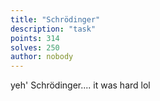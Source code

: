 ```yaml
---
title: "Schrödinger"
description: "task"
points: 314
solves: 250
author: nobody
---
```


yeh' Schrödinger.... it was hard lol
